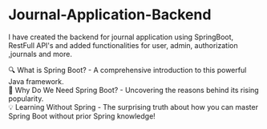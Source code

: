 # Journal-Application-Backend
I have created the backend for journal application using SpringBoot, RestFull API's and added functionalities for user, admin, authorization ,journals and more.


🔍 What is Spring Boot? - A comprehensive introduction to this powerful Java framework.</br>
🤔 Why Do We Need Spring Boot? - Uncovering the reasons behind its rising popularity.</br>
💡 Learning Without Spring - The surprising truth about how you can master Spring Boot without prior Spring knowledge!</br>
